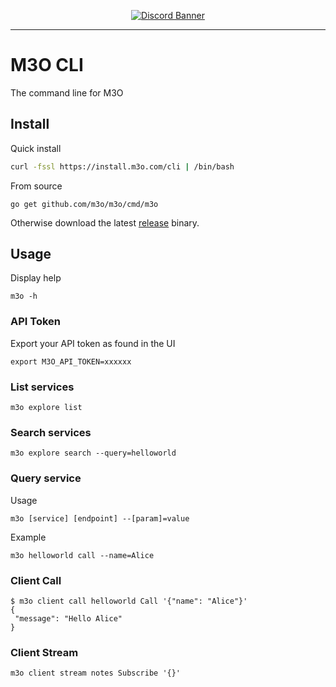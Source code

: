 <p align="center">
	<a href="https://discord.gg/TBR9bRjd6Z">
		<img src="https://discordapp.com/api/guilds/861917584437805127/widget.png?style=banner2" alt="Discord Banner"/>
	</a>
</p>

---

# M3O CLI

The command line for M3O

## Install

Quick install

```sh
curl -fssl https://install.m3o.com/cli | /bin/bash
```

From source

```
go get github.com/m3o/m3o/cmd/m3o
```

Otherwise download the latest [release](https://github.com/m3o/m3o/releases/latest) binary.

## Usage

Display help

```
m3o -h
```

### API Token

Export your API token as found in the UI

```
export M3O_API_TOKEN=xxxxxx
```

### List services

```
m3o explore list
```

### Search services

```
m3o explore search --query=helloworld
```

### Query service

Usage

```
m3o [service] [endpoint] --[param]=value
```

Example
```
m3o helloworld call --name=Alice
```

### Client Call

```
$ m3o client call helloworld Call '{"name": "Alice"}'
{
 "message": "Hello Alice"
}
```

### Client Stream

```
m3o client stream notes Subscribe '{}'
```


